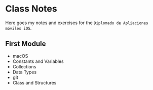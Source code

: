 # Class Notes

Here goes my notes and exercises for the `Diplomado de Apliaciones móviles iOS`.

## First Module
- macOS
- Constants and Variables
- Collections
- Data Types
- git
- Class and Structures
